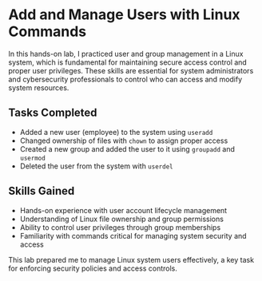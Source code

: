 # Add and Manage Users with Linux Commands

In this hands-on lab, I practiced user and group management in a Linux system, which is fundamental for maintaining secure access control and proper user privileges. These skills are essential for system administrators and cybersecurity professionals to control who can access and modify system resources.

## Tasks Completed

- Added a new user (employee) to the system using `useradd`  
- Changed ownership of files with `chown` to assign proper access  
- Created a new group and added the user to it using `groupadd` and `usermod`  
- Deleted the user from the system with `userdel`  

## Skills Gained

- Hands-on experience with user account lifecycle management  
- Understanding of Linux file ownership and group permissions  
- Ability to control user privileges through group memberships  
- Familiarity with commands critical for managing system security and access

This lab prepared me to manage Linux system users effectively, a key task for enforcing security policies and access controls.
